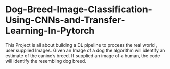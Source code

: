# Dog-Breed-Image-Classification-Using-CNNs-and-Transfer-Learning-In-Pytorch
This Project is all about building a DL pipeline to process the real world , user supplied Images. Given an Image of a dog the algorithm will identify an estimate of the canine’s breed. If supplied an image of a human, the code will identify the resembling dog breed.
